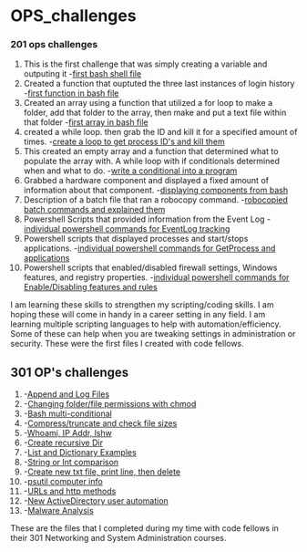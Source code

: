 # OPS_challenges

### 201 ops challenges 
1. This is the first challenge that was simply creating a variable and outputing it
-[first bash shell file](Ops-201-Foundations-of-Computer-Operations/helloworld.sh)
2. Created a function that ouptuted the three last instances of login history
-[first function in bash file](Ops-201-Foundations-of-Computer-Operations/OPs201_function1.sh)
3. Created an array using a function that utilized a for loop to make a folder, add that folder to the array, then make and put a text file within that folder
-[first array in bash file](Ops-201-Foundations-of-Computer-Operations/arrays_challenge.sh)
4. created a while loop. then grab the ID and kill it for a specified amount of times. 
-[create a loop to get process ID's and kill them](Ops-201-Foundations-of-Computer-Operations/loops_week5.sh)
5. This created an empty array and a function that determined what to populate the array with. A while loop with if conditionals determined when and what to do. 
-[write a conditional into a program](Ops-201-Foundations-of-Computer-Operations/week6_conditional.sh)
6. Grabbed a hardware component and displayed a fixed amount of information about that component.
-[displaying components from bash](Ops-201-Foundations-of-Computer-Operations/ops7.sh)
7. Description of a batch file that ran a robocopy command. 
-[robocopied batch commands and explained them](Ops-201-Foundations-of-Computer-Operations/ops8_robocopy.md)
8. Powershell Scripts that provided information from the Event Log 
-[individual powershell commands for EventLog tracking](Ops-201-Foundations-of-Computer-Operations/ops9_powershell.ps1)
9. Powershell scripts that displayed processes and start/stops applications.
-[individual powershell commands for GetProcess and applications](Ops-201-Foundations-of-Computer-Operations/ops10_powershell.ps1)
10. Powershell scripts that enabled/disabled firewall settings, Windows features, and registry properties.
-[individual powershell commands for Enable/Disabling features and rules](Ops-201-Foundations-of-Computer-Operations/ops11_endpoints.ps1)

I am learning these skills to strengthen my scripting/coding skills. I am hoping these will come in handy in a career setting in any field. I am learning multiple scripting languages to help with automation/efficiency. Some of these can help when you are tweaking settings in administration or security. These were the first files I created with code fellows.

## 301 OP's challenges
1. -[Append and Log Files](Ops-301-Networking-and-Systems-Administration/ops-301d14_Challenge1.py)
2. -[Changing folder/file permissions with chmod](Ops-301-Networking-and-Systems-Administration/ops-301d14_Challenge2.py)
3. -[Bash multi-conditional](Ops-301-Networking-and-Systems-Administration/ops-301d14_Challenge3.py)
4. -[Compress/truncate and check file sizes](Ops-301-Networking-and-Systems-Administration/ops-301d14_Challenge4.py)
5. -[Whoami, IP Addr, lshw](Ops-301-Networking-and-Systems-Administration/ops-301d14_Challenge5.py)
6. -[Create recursive Dir](Ops-301-Networking-and-Systems-Administration/ops-301d14_Challenge6.py)
7. -[List and Dictionary Examples](Ops-301-Networking-and-Systems-Administration/ops-301d14_Challenge7.py)
8. -[String or Int comparison](Ops-301-Networking-and-Systems-Administration/ops-301d14_Challenge8.py)
9. -[Create new txt file, print line, then delete](Ops-301-Networking-and-Systems-Administration/ops-301d14_Challenge9.py)
10. -[psutil computer info](Ops-301-Networking-and-Systems-Administration/ops-301d14_Challenge10.py)
11. -[URLs and http methods](Ops-301-Networking-and-Systems-Administration/ops-301d14_Challenge11.py)
12. -[New ActiveDirectory user automation](Ops-301-Networking-and-Systems-Administration/ops-301d14_Challenge12.py)
13. -[Malware Analysis](Ops-301-Networking-and-Systems-Administration/ops-301d14_Challenge13.py)

These are the files that I completed during my time with code fellows in their 301 Networking and System Administration courses. 
